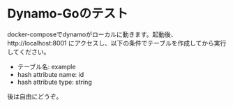 # Dynamo-Goのテスト

docker-composeでdynamoがローカルに動きます。起動後、http://localhost:8001 にアクセスし、以下の条件でテーブルを作成してから実行してください。

- テーブル名: example
- hash attribute name: id
- hash attribute type: string

後は自由にどうぞ。

